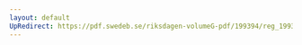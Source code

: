 ```yaml
---
layout: default
UpRedirect: https://pdf.swedeb.se/riksdagen-volumeG-pdf/199394/reg_199394/reg_199394_0343.pdf
---
```

